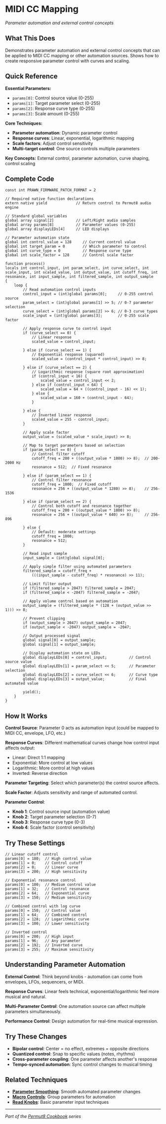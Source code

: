 # MIDI CC Mapping

*Parameter automation and external control concepts*

## What This Does

Demonstrates parameter automation and external control concepts that can be applied to MIDI CC mapping or other automation sources. Shows how to create responsive parameter control with curves and scaling.

## Quick Reference

**Essential Parameters:**
- `params[0]`: Control source value (0-255)
- `params[1]`: Target parameter select (0-255)
- `params[2]`: Response curve type (0-255)
- `params[3]`: Scale amount (0-255)

**Core Techniques:**
- **Parameter automation**: Dynamic parameter control
- **Response curves**: Linear, exponential, logarithmic mapping
- **Scale factors**: Adjust control sensitivity
- **Multi-target control**: One source controls multiple parameters

**Key Concepts:** External control, parameter automation, curve shaping, control scaling

## Complete Code

```impala
const int PRAWN_FIRMWARE_PATCH_FORMAT = 2

// Required native function declarations
extern native yield             // Return control to Permut8 audio engine

// Standard global variables
global array signal[2]          // Left/Right audio samples
global array params[8]          // Parameter values (0-255)
global array displayLEDs[4]     // LED displays

// Parameter automation state
global int control_value = 128     // Current control value
global int target_param = 0        // Which parameter to control
global int curve_type = 0          // Response curve type
global int scale_factor = 128      // Control scale factor

function process()
locals int control_input, int param_select, int curve_select, int scale_input, int scaled_value, int output_value, int cutoff_freq, int resonance, int input_sample, int filtered_sample, int output_sample
{
    loop {
        // Read automation control inputs
        control_input = (int)global params[0];     // 0-255 control source
        param_select = (int)global params[1] >> 5; // 0-7 parameter selection  
        curve_select = (int)global params[2] >> 6; // 0-3 curve types
        scale_input = (int)global params[3];       // 0-255 scale factor
        
        // Apply response curve to control input
        if (curve_select == 0) {
            // Linear response
            scaled_value = control_input;
            
        } else if (curve_select == 1) {
            // Exponential response (squared)
            scaled_value = (control_input * control_input) >> 8;
            
        } else if (curve_select == 2) {
            // Logarithmic response (square root approximation)
            if (control_input < 16) {
                scaled_value = control_input << 2;
            } else if (control_input < 64) {
                scaled_value = 64 + ((control_input - 16) << 1);
            } else {
                scaled_value = 160 + (control_input - 64);
            }
            
        } else {
            // Inverted linear response
            scaled_value = 255 - control_input;
        }
        
        // Apply scale factor
        output_value = (scaled_value * scale_input) >> 8;
        
        // Map to target parameters based on selection
        if (param_select == 0) {
            // Control filter cutoff
            cutoff_freq = 200 + ((output_value * 1800) >> 8);  // 200-2000 Hz
            resonance = 512;  // Fixed resonance
            
        } else if (param_select == 1) {
            // Control filter resonance
            cutoff_freq = 1000;  // Fixed cutoff
            resonance = 256 + ((output_value * 1280) >> 8);    // 256-1536
            
        } else if (param_select == 2) {
            // Control both cutoff and resonance together
            cutoff_freq = 200 + ((output_value * 1800) >> 8);
            resonance = 256 + ((output_value * 640) >> 8);     // 256-896
            
        } else {
            // Default: moderate settings
            cutoff_freq = 1000;
            resonance = 512;
        }
        
        // Read input sample
        input_sample = (int)global signal[0];
        
        // Apply simple filter using automated parameters
        filtered_sample = cutoff_freq + 
            (((input_sample - cutoff_freq) * resonance) >> 11);
        
        // Limit filter output
        if (filtered_sample > 2047) filtered_sample = 2047;
        if (filtered_sample < -2047) filtered_sample = -2047;
        
        // Apply volume control based on automation
        output_sample = (filtered_sample * (128 + (output_value >> 1))) >> 8;
        
        // Prevent clipping
        if (output_sample > 2047) output_sample = 2047;
        if (output_sample < -2047) output_sample = -2047;
        
        // Output processed signal
        global signal[0] = output_sample;
        global signal[1] = output_sample;
        
        // Display automation state on LEDs
        global displayLEDs[0] = control_input;          // Control source value
        global displayLEDs[1] = param_select << 5;      // Parameter selection
        global displayLEDs[2] = curve_select << 6;      // Curve type
        global displayLEDs[3] = output_value;           // Final automated value
        
        yield();
    }
}
```

## How It Works

**Control Source**: Parameter 0 acts as automation input (could be mapped to MIDI CC, envelope, LFO, etc.)

**Response Curves**: Different mathematical curves change how control input affects output:
- Linear: Direct 1:1 mapping
- Exponential: More control at low values
- Logarithmic: More control at high values
- Inverted: Reverse direction

**Parameter Targeting**: Select which parameter(s) the control source affects.

**Scale Factor**: Adjusts sensitivity and range of automated control.

**Parameter Control**:
- **Knob 1**: Control source input (automation value)
- **Knob 2**: Target parameter selection (0-7)
- **Knob 3**: Response curve type (0-3)
- **Knob 4**: Scale factor (control sensitivity)

## Try These Settings

```impala
// Linear cutoff control
params[0] = 180;  // High control value
params[1] = 0;    // Control cutoff
params[2] = 0;    // Linear curve
params[3] = 200;  // High sensitivity

// Exponential resonance control
params[0] = 100;  // Medium control value
params[1] = 32;   // Control resonance
params[2] = 64;   // Exponential curve
params[3] = 150;  // Medium sensitivity

// Combined control with log curve
params[0] = 150;  // Control value
params[1] = 64;   // Combined control
params[2] = 128;  // Logarithmic curve
params[3] = 100;  // Lower sensitivity

// Inverted control
params[0] = 200;  // High input
params[1] = 96;   // Any parameter
params[2] = 192;  // Inverted curve
params[3] = 255;  // Maximum sensitivity
```

## Understanding Parameter Automation

**External Control**: Think beyond knobs - automation can come from envelopes, LFOs, sequencers, or MIDI.

**Response Curves**: Linear feels technical, exponential/logarithmic feel more musical and natural.

**Multi-Parameter Control**: One automation source can affect multiple parameters simultaneously.

**Performance Control**: Design automation for real-time musical expression.

## Try These Changes

- **Bipolar control**: Center = no effect, extremes = opposite directions
- **Quantized control**: Snap to specific values (notes, rhythms)
- **Cross-parameter coupling**: One parameter affects another's response
- **Tempo-synced automation**: Sync control changes to musical timing

## Related Techniques

- **[Parameter Smoothing](parameter-smoothing.md)**: Smooth automated parameter changes
- **[Macro Controls](macro-controls.md)**: Group parameters for automation
- **[Read Knobs](read-knobs.md)**: Basic parameter input techniques

---
*Part of the [Permut8 Cookbook](../index.md) series*